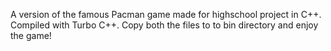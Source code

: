 A version of the famous Pacman game made for highschool project in C++.
Compiled with Turbo C++.
Copy both the files to to bin directory and enjoy the game!
